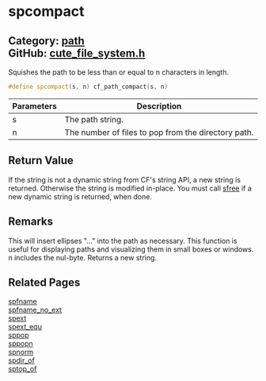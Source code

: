 [](../header.md ':include')

# spcompact

Category: [path](https://github.com/RandyGaul/cute_framework/blob/master/docs/api_reference?id=path)  
GitHub: [cute_file_system.h](https://github.com/RandyGaul/cute_framework/blob/master/include/cute_file_system.h)  
---

Squishes the path to be less than or equal to n characters in length.

```cpp
#define spcompact(s, n) cf_path_compact(s, n)
```

Parameters | Description
--- | ---
s | The path string.
n | The number of files to pop from the directory path.

## Return Value

If the string is not a dynamic string from CF's string API, a new string is returned. Otherwise the
string is modified in-place. You must call [sfree](https://github.com/RandyGaul/cute_framework/blob/master/docs/string/sfree.md) if a new dynamic string is returned, when done.

## Remarks

This will insert ellipses "..." into the path as necessary. This function is useful for displaying paths
and visualizing them in small boxes or windows. n includes the nul-byte. Returns a new string.

## Related Pages

[spfname](https://github.com/RandyGaul/cute_framework/blob/master/docs/path/spfname.md)  
[spfname_no_ext](https://github.com/RandyGaul/cute_framework/blob/master/docs/path/spfname_no_ext.md)  
[spext](https://github.com/RandyGaul/cute_framework/blob/master/docs/path/spext.md)  
[spext_equ](https://github.com/RandyGaul/cute_framework/blob/master/docs/path/spext_equ.md)  
[sppop](https://github.com/RandyGaul/cute_framework/blob/master/docs/path/sppop.md)  
[sppopn](https://github.com/RandyGaul/cute_framework/blob/master/docs/path/sppopn.md)  
[spnorm](https://github.com/RandyGaul/cute_framework/blob/master/docs/path/spnorm.md)  
[spdir_of](https://github.com/RandyGaul/cute_framework/blob/master/docs/path/spdir_of.md)  
[sptop_of](https://github.com/RandyGaul/cute_framework/blob/master/docs/path/sptop_of.md)  
